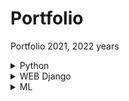 # Portfolio
Portfolio 2021, 2022 years

<details>
<summary>Python</summary>
<!--
# Python
-->

## Игра 15
Простая игра в 15. 
Минимальный графический интерфейс позволяет
сохранить/загрузить позицию из файла, сгенерировать случайную
позицию, выбрать цвет и шрифт кнопок. Управление кликом мыши.
![Игра 15](Python/game_15/interface_15.png)
## Скринсейвер
Второе задание второй недели курса Погружение в Python МФТИ на Coursera.
Описание управления - F1.
![Скринсейвер](Python/screensaver/control.png)
Демо gif.
![Скринсейвер](Python/screensaver/example.gif)

</details>

<!-- 
# Python и C

## C из Python

## Python из C
-->

<details>
<summary>WEB Django</summary>
<!--
# WEB Django
-->

</details>

<details>
<summary>ML</summary>
<!--
# ML
-->

## Диаграммы по DataSet FIFA
Первое задание второй недели курса Python для анализа данных МФТИ на Coursera.
## Курсовой по нейронным сетям
Курсовой проект курса Python для анализа данных МФТИ на Coursera.
## Обработка dataset с Caggle

</details>